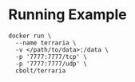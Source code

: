 # Running Example
```
docker run \
  --name terraria \
  -v </path/to/data>:/data \
  -p '7777:7777/tcp' \
  -p '7777:7777/udp' \
  cbolt/terraria
```
